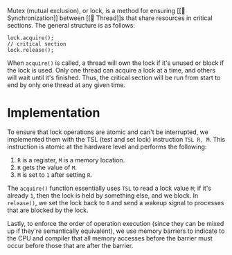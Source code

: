 Mutex (mutual exclusion), or lock, is a method for ensuring [[🚥 Synchronization]] between [[🧶 Thread]]s that share resources in critical sections. The general structure is as follows:
```
lock.acquire();
// critical section
lock.release();
```

When `acquire()` is called, a thread will own the lock if it's unused or block if the lock is used. Only one thread can acquire a lock at a time, and others will wait until it's finished. Thus, the critical section will be run from start to end by only one thread at any given time.

# Implementation
To ensure that lock operations are atomic and can't be interrupted, we implemented them with the TSL (test and set lock) instruction `TSL R, M`. This instruction is atomic at the hardware level and performs the following:
1. `R` is a register, `M` is a memory location.
2. `R` gets the value of `M`.
3. `M` is set to `1` after setting `R`.

The `acquire()` function essentially uses `TSL` to read a lock value `M`; if it's already `1`, then the lock is held by something else, and we block. In `release()`, we set the lock back to `0` and send a wakeup signal to processes that are blocked by the lock.

Lastly, to enforce the order of operation execution (since they can be mixed up if they're semantically equivalent), we use memory barriers to indicate to the CPU and compiler that all memory accesses before the barrier must occur before those that are after the barrier.